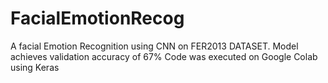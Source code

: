 # FacialEmotionRecog
A facial Emotion Recognition using CNN on FER2013 DATASET.
Model achieves validation accuracy of 67%
Code was executed on Google Colab using Keras
